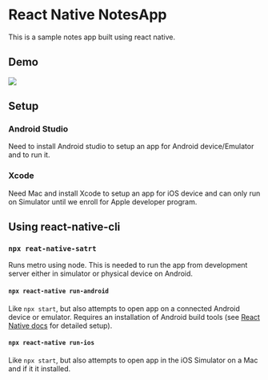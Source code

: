 # React Native NotesApp

This is a sample notes app built using react native.

## Demo

<img src="https://github.com/manojm97/NotesApp/blob/master/Notes_App.gif">

## Setup

### Android Studio
Need to install Android studio to setup an app for Android device/Emulator and to run it.

### Xcode
Need Mac and install Xcode to setup an app for iOS device and can only run on Simulator until we enroll for Apple developer program.

## Using react-native-cli

### `npx reat-native-satrt`

Runs metro using node.
This is needed to run the app from development server either in simulator or physical device on Android.

#### `npx react-native run-android`

Like `npx start`, but also attempts to open app on a connected Android device or emulator. Requires an installation of Android build tools (see [React Native docs](https://reactnative.dev/docs/getting-started) for detailed setup).

#### `npx react-native run-ios`

Like `npx start`, but also attempts to open app in the iOS Simulator on a Mac and if it it installed.


